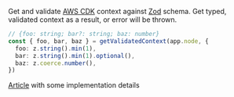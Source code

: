 Get and validate [AWS CDK](https://aws.amazon.com/cdk/) context against [Zod](https://zod.dev/) schema. Get typed, validated context as a result, or error will be thrown.

```typescript
// {foo: string; bar?: string; baz: number}
const { foo, bar, baz } = getValidatedContext(app.node, {
  foo: z.string().min(1),
  bar: z.string().min(1).optional(),
  baz: z.coerce.number(),
})
```

[Article](https://dev.to/shtuper/aws-cdk-context-validation-4ej) with some implementation details

